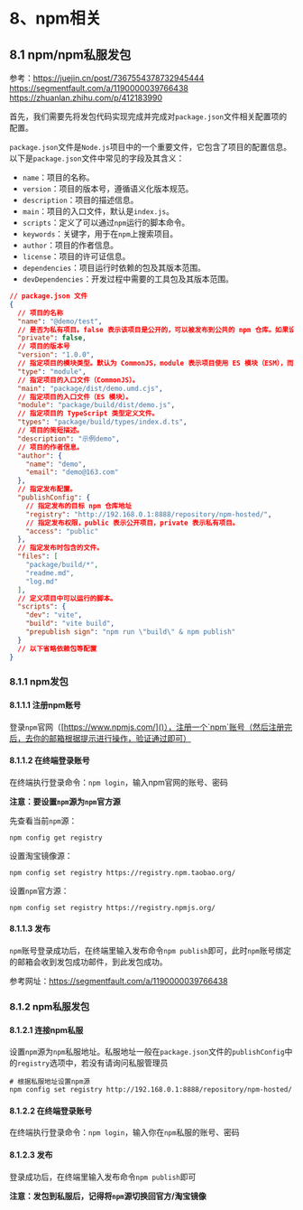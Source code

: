 # 8、npm相关

## 8.1 npm/npm私服发包

参考：https://juejin.cn/post/7367554378732945444
https://segmentfault.com/a/1190000039766438
https://zhuanlan.zhihu.com/p/412183990

首先，我们需要先将发包代码实现完成并完成对`package.json`文件相关配置项的配置。

`package.json`文件是`Node.js`项目中的一个重要文件，它包含了项目的配置信息。以下是`package.json`文件中常见的字段及其含义：

* `name`：项目的名称。
* `version`：项目的版本号，遵循语义化版本规范。
* `description`：项目的描述信息。
* `main`：项目的入口文件，默认是`index.js`。
* `scripts`：定义了可以通过`npm`运行的脚本命令。
* `keywords`：关键字，用于在`npm`上搜索项目。
* `author`：项目的作者信息。
* `license`：项目的许可证信息。
* `dependencies`：项目运行时依赖的包及其版本范围。
* `devDependencies`：开发过程中需要的工具包及其版本范围。

```json
// package.json 文件
{
  // 项目的名称
  "name": "@demo/test",
  // 是否为私有项目。false 表示该项目是公开的，可以被发布到公共的 npm 仓库。如果设置为 true，则项目不会被发布
  "private": false,
  // 项目的版本号
  "version": "1.0.0",
  // 指定项目的模块类型。默认为 CommonJS，module 表示项目使用 ES 模块（ESM），而不是 CommonJS 模块。这会影响如何导入和导出模块。
  "type": "module",
  // 指定项目的入口文件（CommonJS）。
  "main": "package/dist/demo.umd.cjs",
  // 指定项目的入口文件（ES 模块）。
  "module": "package/build/dist/demo.js",
  // 指定项目的 TypeScript 类型定义文件。
  "types": "package/build/types/index.d.ts",
  // 项目的简短描述。
  "description": "示例demo",
  // 项目的作者信息。
  "author": {
    "name": "demo",
    "email": "demo@163.com"
  },
  // 指定发布配置。
  "publishConfig": {
    // 指定发布的目标 npm 仓库地址
    "registry": "http://192.168.0.1:8888/repository/npm-hosted/",
    // 指定发布权限，public 表示公开项目，private 表示私有项目。
    "access": "public"
  },
  // 指定发布时包含的文件。
  "files": [
    "package/build/*",
    "readme.md",
    "log.md"
  ],
  // 定义项目中可以运行的脚本。
  "scripts": {
    "dev": "vite",
    "build": "vite build",
    "prepublish sign": "npm run \"build\" & npm publish"
  }
  // 以下省略依赖包等配置
}
```

### 8.1.1 npm发包

#### 8.1.1.1 注册npm账号

登录`npm`官网（[https://www.npmjs.com/]()），注册一个`npm`账号（然后注册完后，去你的邮箱根据提示进行操作，验证通过即可）

#### 8.1.1.2 在终端登录账号

在终端执行登录命令：`npm login`，输入npm官网的账号、密码

**注意：要设置`npm`源为`npm`官方源**

先查看当前`npm`源：

```shell
npm config get registry
```

设置淘宝镜像源：

```shell
npm config set registry https://registry.npm.taobao.org/
```

设置`npm`官方源：

```shell
npm config set registry https://registry.npmjs.org/
```

#### 8.1.1.3 发布

`npm`账号登录成功后，在终端里输入发布命令`npm publish`即可，此时`npm`账号绑定的邮箱会收到发包成功邮件，到此发包成功。

参考网址：https://segmentfault.com/a/1190000039766438

### 8.1.2 npm私服发包

#### 8.1.2.1 连接npm私服

设置`npm`源为`npm`私服地址。私服地址一般在`package.json`文件的`publishConfig`中的`registry`选项中，若没有请询问私服管理员

```shell
# 根据私服地址设置npm源
npm config set registry http://192.168.0.1:8888/repository/npm-hosted/
```

#### 8.1.2.2 在终端登录账号

在终端执行登录命令：`npm login`，输入你在`npm`私服的账号、密码

#### 8.1.2.3 发布

登录成功后，在终端里输入发布命令`npm publish`即可

**注意：发包到私服后，记得将`npm`源切换回官方/淘宝镜像**
